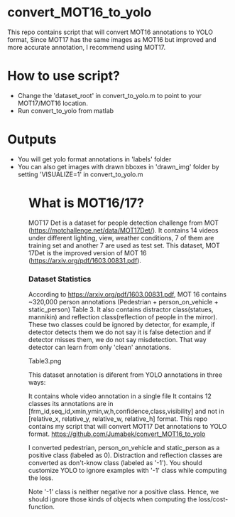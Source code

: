 # convert_MOT16_to_yolo
This repo contains script that will convert MOT16 annotations to YOLO format,
Since MOT17 has the same images as MOT16 but improved and more accurate annotation, I recommend using MOT17.


<h1>How to use script?</h1>
<ul>
<li>  Change the 'dataset_root' in convert_to_yolo.m to point to your MOT17/MOT16 location. </li>
<li>  Run convert_to_yolo from matlab </li>
</ul>

<h1>Outputs</h1>
<ul>
<li> You will get yolo format annotations in 'labels' folder</li>
<li> You can also get images with drawn bboxes in 'drawn_img' folder by setting 'VISUALIZE=1' in convert_to_yolo.m </li>
<ul>

<h1>What is MOT16/17?</h1>

MOT17 Det is a dataset for people detection challenge from MOT  (https://motchallenge.net/data/MOT17Det/). It contains 14 videos under different lighting, view, weather conditions, 7 of them are training set and another 7 are used as test set. This dataset, MOT 17Det is the improved version of MOT 16 (https://arxiv.org/pdf/1603.00831.pdf).



<h3> Dataset Statistics </h3>

According to https://arxiv.org/pdf/1603.00831.pdf, MOT 16 contains ~320,000 person annotations (Pedestrian + person_on_vehicle + static_person) Table 3.  It also contains distractor class(statues, mannikin) and reflection class(reflection of people in the mirror). These two classes could be ignored by detector, for example, if detector detects them we do not say it is false detection and if detector misses them, we do not say misdetection. That way detector can learn from only 'clean' annotations. 

Table3.png

This dataset annotation is diferent from YOLO annotations in three ways:

It contains whole video annotation in a single file
It contains 12 classes
its annotations are in [frm_id,seq_id,xmin,ymin,w,h,confidence,class,visibility] and not in [relative_x, relative_y, relative_w, relative_h] format. 
This repo contains my script that will convert MOT17 Det annotations to YOLO format. https://github.com/Jumabek/convert_MOT16_to_yolo

 I converted pedestrian, person_on_vehicle and static_person as a positive class (labeled as 0). Distraction and reflection classes are converted as don't-know class (labeled as '-1'). You should customize YOLO to ignore examples with '-1' class while computing the loss. 

Note '-1' class is neither negative nor a positive class. Hence, we should ignore those kinds of objects when computing the loss/cost-function.

